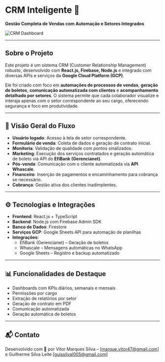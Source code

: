 # CRM Inteligente 🚀  
**Gestão Completa de Vendas com Automação e Setores Integrados**

![CRM Dashboard]("https://img.freepik.com/vetores-gratis/ilustracao-de-crm-de-design-plano-desenhado-a-mao_23-2149383345.jpg?ga=GA1.1.1209274903.1711375421&semt=ais_hybrid&w=740")

---

## Sobre o Projeto

Este projeto é um sistema CRM (Customer Relationship Management) robusto, desenvolvido com **React.js, Firebase, Node.js** e integrado com diversas APIs e serviços da **Google Cloud Platform (GCP)**.

Ele foi criado com foco em **automações de processos de vendas**, **geração de boletos**, **comunicação automatizada com clientes** e **acompanhamento detalhado por setores**. O sistema permite que cada colaborador visualize e interaja apenas com o setor correspondente ao seu cargo, oferecendo segurança e foco em produtividade.

---

## 🧠 Visão Geral do Fluxo

- **Usuário logado**: Acesso à tela de setor correspondente.
- **Formulário de venda**: Coleta de dados e geração de contrato inicial.
- **Monitoria**: Validação de qualidade com pontos sinalizados.
- **Marketing**: Execução dos serviços contratados e geração automática de boleto via API do **EfiBank (Gerencianet)**.
- **Pós-venda**: Comunicação com o cliente automatizada via **API Whascale**.
- **Financeiro**: Inserção de pagamentos e encaminhamento para cobrança se necessário.
- **Cobrança**: Gestão ativa dos clientes inadimplentes.

---

## ⚙️ Tecnologias e Integrações

- **Frontend**: React.js + TypeScript
- **Backend**: Node.js com Firebase Admin SDK
- **Banco de Dados**: Firestore
- **Serviços GCP**: Google Sheets API para automação de planilhas
- **Integrações**:
  - EfiBank (Gerencianet) – Geração de boletos
  - Whascale – Mensagens automáticas no WhatsApp
  - Google Sheets – Registro e backup automatizado

---

## 📊 Funcionalidades de Destaque

- Dashboards com KPIs diários, semanais e mensais
- Permissões por cargo
- Extração de relatórios por setor
- Geração de contrato em PDF
- Comunicação automatizada
- Geração automática de boletos

---

## 📬 Contato

Desenvolvido com 💜 por Vitor Marques Silva – [marque.vitor47@gmail.com] e Guilherme Silva Leite [guissilval005@gmail.com]  
